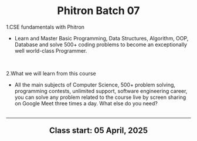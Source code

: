 <h1 align="center">Phitron Batch 07</h1>

1.CSE fundamentals with Phitron
- Learn and Master Basic Programming, Data Structures, Algorithm, OOP, Database and solve 500+ coding problems to become an exceptionally well world-class Programmer.
<br>

2.What we will learn from this course
- All the main subjects of Computer Science, 500+ problem solving, programming contests, unlimited support, software engineering career, you can solve any problem related to the course live by screen sharing on Google Meet three times a day. What else do you need?
<br><br>
<hr>

<p align="center" style="font-size: 1.5em; font-weight: bold;">Class start: 05 April, 2025</p>